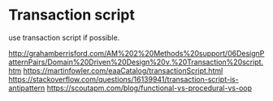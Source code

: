 # Transaction script

use transaction script if possible.

http://grahamberrisford.com/AM%202%20Methods%20support/06DesignPatternPairs/Domain%20Driven%20Design%20v.%20Transaction%20script.htm
https://martinfowler.com/eaaCatalog/transactionScript.html
https://stackoverflow.com/questions/16139941/transaction-script-is-antipattern
https://scoutapm.com/blog/functional-vs-procedural-vs-oop
